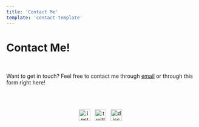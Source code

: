 ```yaml
---
title: 'Contact Me'
template: 'contact-template'
---
```


# Contact Me!

<br>

Want to get in touch? Feel free to contact me through [email](mailto:matthew.f.prado@valkyriepcs.com) or through this form right here!

<br><br>

<p align='center'>
<a href="https://instagram.com/mapoztate"><img height="30" width="30" src="/media/icons/instagram.png" alt="instagram"></a>&nbsp;&nbsp;
<a href="https://twitter.com/mapoztate"><img height="30" width="30" src="/media/icons/twitter.png" alt="twitter"></a>&nbsp;&nbsp;
<a href="/discord"><img height="30" width="30" src="/media/icons/discord.png" alt="discord"></a>&nbsp;&nbsp;
</p>